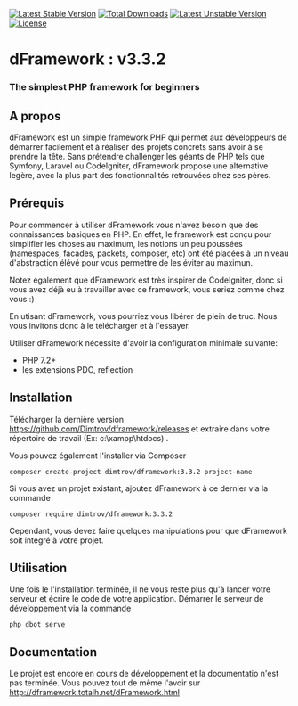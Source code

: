 [![Latest Stable Version](http://poser.pugx.org/dimtrov/dframework/v)](https://packagist.org/packages/dimtrov/dframework) [![Total Downloads](http://poser.pugx.org/dimtrov/dframework/downloads)](https://packagist.org/packages/dimtrov/dframework) [![Latest Unstable Version](http://poser.pugx.org/dimtrov/dframework/v/unstable)](https://packagist.org/packages/dimtrov/dframework) [![License](http://poser.pugx.org/dimtrov/dframework/license)](https://packagist.org/packages/dimtrov/dframework)

# dFramework : v3.3.2

### The simplest PHP framework for beginners



## A propos

dFramework est un simple framework PHP qui permet aux développeurs de démarrer facilement et à réaliser des projets concrets sans avoir à se prendre la tête. Sans prétendre challenger les géants de PHP tels que Symfony, Laravel ou CodeIgniter, dFramework propose une alternative legère, avec la plus part des fonctionnalités retrouvées chez ses pères.

## Prérequis

Pour commencer à utiliser dFramework vous n'avez besoin que des connaissances basiques en PHP. En effet, le framework est conçu pour simplifier les choses au maximum, les notions un peu poussées (namespaces, facades, packets, composer, etc) ont été placées à un niveau d'abstraction élévé pour vous permettre de les éviter au maximun.

Notez également que dFramework est très inspirer de CodeIgniter, donc si vous avez déjà eu à travailler avec ce framework, vous seriez comme chez vous :)

En utisant dFramework, vous pourriez vous libérer de plein de truc. Nous vous invitons donc à le télécharger et à l'essayer.

Utiliser dFramework nécessite d'avoir la configuration minimale suivante:

- PHP 7.2+
- les extensions PDO, reflection

## Installation

Télécharger la dernière version https://github.com/Dimtrov/dframework/releases et extraire dans votre répertoire de travail (Ex: c:\xampp\htdocs) .

Vous pouvez également l'installer via Composer

```
composer create-project dimtrov/dframework:3.3.2 project-name
```

Si vous avez un projet existant, ajoutez dFramework à ce dernier via la commande

```
composer require dimtrov/dframework:3.3.2
```

Cependant, vous devez faire quelques manipulations pour que dFramework soit integré à votre projet.


## Utilisation

Une fois le l'installation terminée, il ne vous reste plus qu'à lancer votre serveur et écrire le code de votre application. Démarrer le serveur de développement via la commande

```
php dbot serve
```

## Documentation

Le projet est encore en cours de développement et la documentatio n'est pas terminée. Vous pouvez tout de même l'avoir sur http://dframework.totalh.net/dFramework.html
